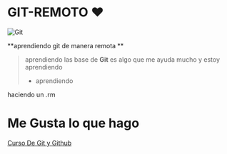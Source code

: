 # GIT-REMOTO ♥

![Git](https://i.blogs.es/672fa7/git-logo/450_1000.png "Git")

**aprendiendo git de manera remota **

>aprendiendo  las base de **Git**  es algo que me ayuda mucho y estoy aprendiendo
>   * aprendiendo

haciendo un .rm

# Me Gusta lo que hago
[Curso De Git y Github](https://platzi.com/clases/1557-git-github/19977-readmemd-es-una-excelente-practica/ "Curso De Git y Github")
